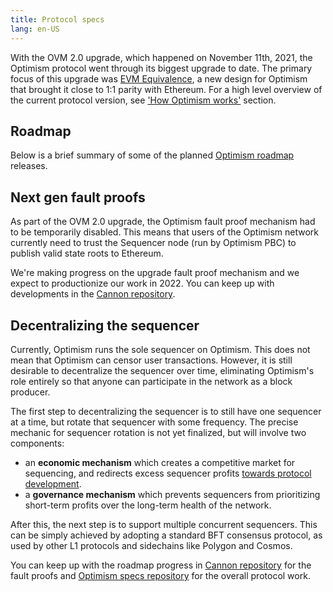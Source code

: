 ```yaml
---
title: Protocol specs
lang: en-US
---
```


With the OVM 2.0 upgrade, which happened on November 11th, 2021, the Optimism protocol went through its biggest upgrade to date. The primary focus of this upgrade was [EVM Equivalence](https://medium.com/ethereum-optimism/introducing-evm-equivalence-5c2021deb306), a new design for Optimism that brought it close to 1:1 parity with Ethereum. For a high level overview of the current protocol version, see ['How Optimism works'](../how-optimism-works/) section.

## Roadmap

Below is a brief summary of some of the planned [Optimism roadmap](https://www.optimism.io/about) releases.

## Next gen fault proofs

As part of the OVM 2.0 upgrade, the Optimism fault proof mechanism had to be temporarily disabled. This means that users of the Optimism network currently need to trust the Sequencer node (run by Optimism PBC) to publish valid state roots to Ethereum.

We're making progress on the upgrade fault proof mechanism and we expect to productionize our work in 2022. You can keep up with developments in the [Cannon repository](https://github.com/ethereum-optimism/cannon/).


## Decentralizing the sequencer

Currently, Optimism runs the sole sequencer on Optimism. This does not mean that Optimism can censor user transactions. However, it is still desirable to decentralize the sequencer over time, eliminating Optimism's role entirely so that anyone can participate in the network as a block producer.

The first step to decentralizing the sequencer is to still have one sequencer at a time, but rotate that sequencer with some frequency. The precise mechanic for sequencer rotation is not yet finalized, but will involve two components:

- an **economic mechanism** which creates a competitive market for sequencing, and redirects excess sequencer profits [towards protocol development](https://medium.com/ethereum-optimism/retroactive-public-goods-funding-33c9b7d00f0c).
- a **governance mechanism** which prevents sequencers from prioritizing short-term profits over the long-term health of the network.

After this, the next step is to support multiple concurrent sequencers. This can be simply achieved by adopting a standard BFT consensus protocol, as used by other L1 protocols and sidechains like Polygon and Cosmos.


You can keep up with the roadmap progress in [Cannon repository](https://github.com/ethereum-optimism/cannon/) for the fault proofs and [Optimism specs repository](https://github.com/ethereum-optimism/optimistic-specs) for the overall protocol work.